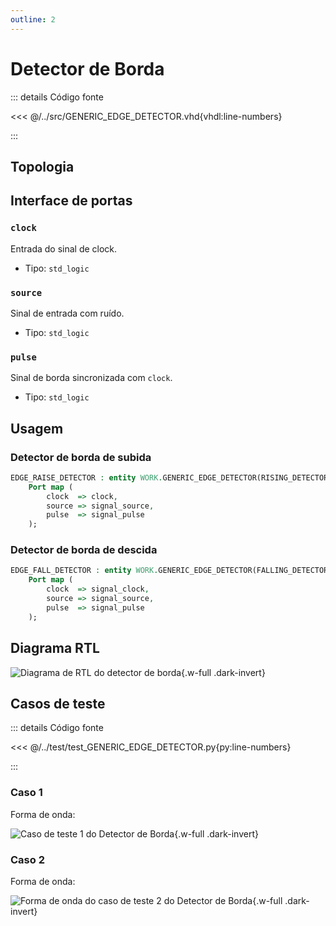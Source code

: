 ```yaml
---
outline: 2
---
```


# Detector de Borda

::: details Código fonte <a href="https://github.com/pfeinsper/24a-CTI-RISCV/blob/main/src/GENERIC_EDGE_DETECTOR.vhd" target="blank" style="float:right"><Badge type="tip" text="GENERIC_EDGE_DETECTOR.vhd &boxbox;" /></a>

<<< @/../src/GENERIC_EDGE_DETECTOR.vhd{vhdl:line-numbers}

:::

## Topologia

<pan-container selector=".mermaid">

<!--@include: @/.includes/generic_edge_detector-topology.md-->

</pan-container>

## Interface de portas

### `clock` <Badge type="success" text="INPUT" />

Entrada do sinal de clock.

- Tipo: `std_logic`

### `source` <Badge type="success" text="INPUT" />

Sinal de entrada com ruído.

- Tipo: `std_logic`

### `pulse` <Badge type="danger" text="OUTPUT" />

Sinal de borda sincronizada com `clock`.

- Tipo: `std_logic`

## Usagem

### Detector de borda de subida

```vhdl
EDGE_RAISE_DETECTOR : entity WORK.GENERIC_EDGE_DETECTOR(RISING_DETECTOR)
    Port map (
        clock  => clock,
        source => signal_source,
        pulse  => signal_pulse
    );
```

### Detector de borda de descida

```vhdl
EDGE_FALL_DETECTOR : entity WORK.GENERIC_EDGE_DETECTOR(FALLING_DETECTOR)
    Port map (
        clock  => signal_clock,
        source => signal_source,
        pulse  => signal_pulse
    );
```

## Diagrama RTL

<pan-container>

![Diagrama de RTL do detector de borda](/images/reference/components/generic_edge_detector_netlist.svg){.w-full .dark-invert}

</pan-container>

## Casos de teste

::: details Código fonte <a href="https://github.com/pfeinsper/24a-CTI-RISCV/blob/main/test/test_GENERIC_EDGE_DETECTOR.py" target="blank" style="float:right"><Badge type="tip" text="test_GENERIC_EDGE_DETECTOR.py &boxbox;" /></a>

<<< @/../test/test_GENERIC_EDGE_DETECTOR.py{py:line-numbers}

:::

### Caso 1 <Badge type="info" text="tb_generic_edge_detector_case_1" />

Forma de onda:

<pan-container :grid="false">

![Caso de teste 1 do Detector de Borda](/images/reference/components/tb_generic_edge_detector_case_1.svg){.w-full .dark-invert}

</pan-container>

### Caso 2 <Badge type="info" text="tb_generic_edge_detector_case_2" />

Forma de onda:

<pan-container :grid="false">

![Forma de onda do caso de teste 2 do Detector de Borda](/images/reference/components/tb_generic_edge_detector_case_2.svg){.w-full .dark-invert}

</pan-container>
